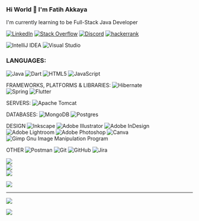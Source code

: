 ### Hi World 👋 I'm Fatih Akkaya


I'm currently learning to be Full-Stack Java Developer



[![LinkedIn](https://img.shields.io/badge/LinkedIn-%23121011.svg?logo=linkedin&logoColor=white)](https://linkedin.com/in/fatihakkaya) 
[![Stack Overflow](https://img.shields.io/badge/-Stackoverflow-%23121011?logo=stack-overflow&logoColor=white)](https://stackoverflow.com/users/21657253) 
[![Discord](https://img.shields.io/badge/Discord-%23121011.svg?logo=discord&logoColor=white)](https://discord.com/channels/fatihakkaya#9789) 
[![hackerrank](https://img.shields.io/badge/Discord-%23121011.svg?logo=discord&logoColor=white)](https://discord.com/channels/fatihakkaya#9789) 


![IntelliJ IDEA](https://img.shields.io/badge/IntelliJIDEA-%23121011.svg?style=for-the-badge&logo=intellij-idea&logoColor=white) 
![Visual Studio](https://img.shields.io/badge/Visual%20Studio-%23121011.svg?style=for-the-badge&logo=visual-studio&logoColor=white) 

### LANGUAGES:

![Java](https://img.shields.io/badge/java-%23121011.svg?style=for-the-badge&logo=java&logoColor=white) 
![Dart](https://img.shields.io/badge/dart-%23121011.svg?style=for-the-badge&logo=dart&logoColor=white) 
![HTML5](https://img.shields.io/badge/html5-%23121011.svg?style=for-the-badge&logo=html5&logoColor=white) 
![JavaScript](https://img.shields.io/badge/javascript-%23121011.svg?style=for-the-badge&logo=javascript&logoColor=white)

FRAMEWORKS, PLATFORMS & LIBRARIES:
![Hibernate](https://img.shields.io/badge/Hibernate-%23121011?style=for-the-badge&logo=Hibernate&logoColor=white)  
![Spring](https://img.shields.io/badge/spring-%23121011.svg?style=for-the-badge&logo=spring&logoColor=white) 
![Flutter](https://img.shields.io/badge/Flutter-%23121011.svg?style=for-the-badge&logo=Flutter&logoColor=white)


SERVERS:
![Apache Tomcat](https://img.shields.io/badge/apache%20tomcat-%23121011.svg?style=for-the-badge&logo=apache-tomcat&logoColor=black) 
 

DATABASES:
![MongoDB](https://img.shields.io/badge/MongoDB-%23121011.svg?style=for-the-badge&logo=mongodb&logoColor=white) 
![Postgres](https://img.shields.io/badge/postgres-%23121011.svg?style=for-the-badge&logo=postgresql&logoColor=white)

DESIGN
![Inkscape](https://img.shields.io/badge/Inkscape-%23121011?style=for-the-badge&logo=inkscape&logoColor=080A13)
![Adobe Illustrator](https://img.shields.io/badge/adobeillustrator-%23121011.svg?style=for-the-badge&logo=adobeillustrator&logoColor=white) 
![Adobe InDesign](https://img.shields.io/badge/Adobe%20InDesign-%23121011?style=for-the-badge&logo=adobeindesign&logoColor=white) 
![Adobe Lightroom](https://img.shields.io/badge/Adobe%20Lightroom-%23121011.svg?style=for-the-badge&logo=Adobe%20Lightroom&logoColor=white) 
![Adobe Photoshop](https://img.shields.io/badge/adobephotoshop-%23121011.svg?style=for-the-badge&logo=adobephotoshop&logoColor=white) 
![Canva](https://img.shields.io/badge/Canva-%23121011.svg?style=for-the-badge&logo=Canva&logoColor=white) 
![Gimp Gnu Image Manipulation Program](https://img.shields.io/badge/Gimp-%23121011?style=for-the-badge&logo=gimp&logoColor=FFFFFF) 

OTHER
![Postman](https://img.shields.io/badge/Postman-%23121011.svg?style=for-the-badge&logo=postman&logoColor=white) 
![Git](https://img.shields.io/badge/git-%23121011.svg?style=for-the-badge&logo=git&logoColor=white) 
![GitHub](https://img.shields.io/badge/github-%23121011.svg?style=for-the-badge&logo=github&logoColor=white) 
![Jira](https://img.shields.io/badge/jira-%23121011.svg?style=for-the-badge&logo=jira&logoColor=white) 

![](https://github-readme-stats.vercel.app/api?username=akkaya64&theme=dark&hide_border=true&include_all_commits=false&count_private=false)<br/>
![](https://github-readme-streak-stats.herokuapp.com/?user=akkaya64&theme=dark&hide_border=true)<br/>
![](https://github-readme-stats.vercel.app/api/top-langs/?username=akkaya64&theme=dark&hide_border=true&include_all_commits=false&count_private=false&layout=compact)


![](https://quotes-github-readme.vercel.app/api?type=horizontal&theme=merko)

---
[![](https://visitcount.itsvg.in/api?id=fatihakkaya&icon=0&color=0)](https://visitcount.itsvg.in)

![](https://github-profile-trophy.vercel.app/?username=akkaya64&theme=radical&no-frame=false&no-bg=true&margin-w=4)

<!-- Proudly created with GPRM ( https://gprm.itsvg.in ) 
 
# 💫 About Me:
## 🌐 Socials:
# 💻 Tech Stack:
# 📊 GitHub Stats:
### ✍️ Random Dev Quote
-->
